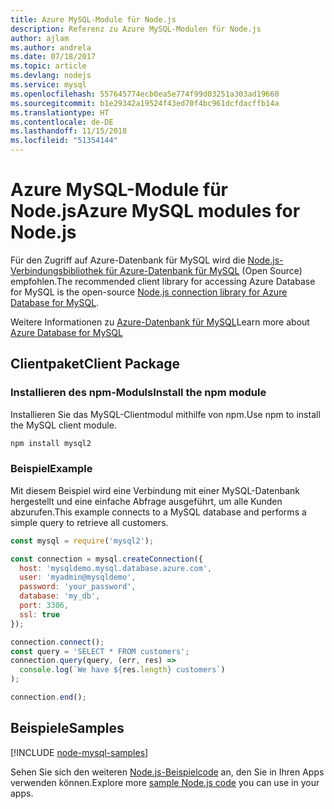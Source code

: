 ```yaml
---
title: Azure MySQL-Module für Node.js
description: Referenz zu Azure MySQL-Modulen für Node.js
author: ajlam
ms.author: andrela
ms.date: 07/18/2017
ms.topic: article
ms.devlang: nodejs
ms.service: mysql
ms.openlocfilehash: 557645774ecb0ea5e774f99d03251a303ad19660
ms.sourcegitcommit: b1e29342a19524f43ed70f4bc961dcfdacffb14a
ms.translationtype: HT
ms.contentlocale: de-DE
ms.lasthandoff: 11/15/2018
ms.locfileid: "51354144"
---
```

# <a name="azure-mysql-modules-for-nodejs"></a><span data-ttu-id="b5398-103">Azure MySQL-Module für Node.js</span><span class="sxs-lookup"><span data-stu-id="b5398-103">Azure MySQL modules for Node.js</span></span>

<span data-ttu-id="b5398-104">Für den Zugriff auf Azure-Datenbank für MySQL wird die [Node.js-Verbindungsbibliothek für Azure-Datenbank für MySQL](https://github.com/sidorares/node-mysql2) (Open Source) empfohlen.</span><span class="sxs-lookup"><span data-stu-id="b5398-104">The recommended client library for accessing Azure Database for MySQL is the open-source [Node.js connection library for Azure Database for MySQL](https://github.com/sidorares/node-mysql2).</span></span> 

<span data-ttu-id="b5398-105">Weitere Informationen zu [Azure-Datenbank für MySQL](https://docs.microsoft.com/azure/MySQL/)</span><span class="sxs-lookup"><span data-stu-id="b5398-105">Learn more about [Azure Database for MySQL](https://docs.microsoft.com/azure/MySQL/)</span></span>

## <a name="client-package"></a><span data-ttu-id="b5398-106">Clientpaket</span><span class="sxs-lookup"><span data-stu-id="b5398-106">Client Package</span></span>

### <a name="install-the-npm-module"></a><span data-ttu-id="b5398-107">Installieren des npm-Moduls</span><span class="sxs-lookup"><span data-stu-id="b5398-107">Install the npm module</span></span>

<span data-ttu-id="b5398-108">Installieren Sie das MySQL-Clientmodul mithilfe von npm.</span><span class="sxs-lookup"><span data-stu-id="b5398-108">Use npm to install the MySQL client module.</span></span>

```bash
npm install mysql2
```   

### <a name="example"></a><span data-ttu-id="b5398-109">Beispiel</span><span class="sxs-lookup"><span data-stu-id="b5398-109">Example</span></span>

<span data-ttu-id="b5398-110">Mit diesem Beispiel wird eine Verbindung mit einer MySQL-Datenbank hergestellt und eine einfache Abfrage ausgeführt, um alle Kunden abzurufen.</span><span class="sxs-lookup"><span data-stu-id="b5398-110">This example connects to a MySQL database and performs a simple query to retrieve all customers.</span></span>

```javascript
const mysql = require('mysql2');

const connection = mysql.createConnection({
  host: 'mysqldemo.mysql.database.azure.com',
  user: 'myadmin@mysqldemo',
  password: 'your_password',
  database: 'my_db',
  port: 3306,
  ssl: true
});

connection.connect();
const query = 'SELECT * FROM customers';
connection.query(query, (err, res) =>
  console.log(`We have ${res.length} customers`)
);

connection.end();
```

## <a name="samples"></a><span data-ttu-id="b5398-111">Beispiele</span><span class="sxs-lookup"><span data-stu-id="b5398-111">Samples</span></span>

[!INCLUDE [node-mysql-samples](../docs-ref-conceptual/includes/mysql-samples.md)]

<span data-ttu-id="b5398-112">Sehen Sie sich den weiteren [Node.js-Beispielcode](https://azure.microsoft.com/resources/samples/?platform=nodejs) an, den Sie in Ihren Apps verwenden können.</span><span class="sxs-lookup"><span data-stu-id="b5398-112">Explore more [sample Node.js code](https://azure.microsoft.com/resources/samples/?platform=nodejs) you can use in your apps.</span></span>
